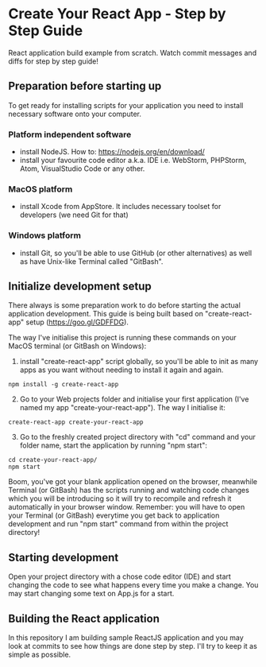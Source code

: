 # Create Your React App - Step by Step Guide
React application build example from scratch. Watch commit messages and diffs for step by step guide!

## Preparation before starting up
To get ready for installing scripts for your application you need to install necessary software onto your computer.

### Platform independent software
- install NodeJS. How to: https://nodejs.org/en/download/
- install your favourite code editor a.k.a. IDE i.e. WebStorm, PHPStorm, Atom, VisualStudio Code or any other.

### MacOS platform
- install Xcode from AppStore. It includes necessary toolset for developers (we need Git for that)

### Windows platform
- install Git, so you'll be able to use GitHub (or other alternatives) as well as have Unix-like Terminal called "GitBash".

## Initialize development setup
There always is some preparation work to do before starting the actual application development.
This guide is being built based on "create-react-app" setup (https://goo.gl/GDFFDG).

The way I've initialise this project is running these commands on your MacOS terminal (or GitBash on Windows):
1) install "create-react-app" script globally, so you'll be able to init as many apps as you want without needing to install it again and again.
```
npm install -g create-react-app
```
2) Go to your Web projects folder and initialise your first application (I've named my app "create-your-react-app"). The way I initialise it: 
```
create-react-app create-your-react-app

```
3) Go to the freshly created project directory with "cd" command and your folder name, start the application by running "npm start": 
```
cd create-your-react-app/
npm start
```

Boom, you've got your blank application opened on the browser, meanwhile Terminal (or GitBash) has the scripts running and watching code changes which you will be introducing so it will try to recompile and refresh it automatically in your browser window.
Remember: you will have to open your Terminal (or GitBash) everytime you get back to application development and run "npm start" command from within the project directory!

## Starting development

Open your project directory with a chose code editor (IDE) and start changing the code to see what happens every time you make a change.
You may start changing some text on App.js for a start.

## Building the React application

In this repository I am building sample ReactJS application and you may look at commits to see how things are done step by step. I'll try to keep it as simple as possible.